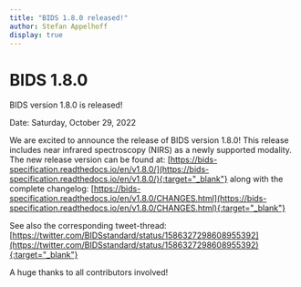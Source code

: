 ```yaml
---
title: "BIDS 1.8.0 released!"
author: Stefan Appelhoff
display: true
---
```


# BIDS 1.8.0

BIDS version 1.8.0 is released!

Date: Saturday, October 29, 2022

<!--more-->

We are excited to announce the release of BIDS version 1.8.0!
This release includes near infrared spectroscopy (NIRS) as a newly supported modality.
The new release version can be found at:
[https://bids-specification.readthedocs.io/en/v1.8.0/](https://bids-specification.readthedocs.io/en/v1.8.0/){:target="_blank"}
along with the complete changelog:
[https://bids-specification.readthedocs.io/en/v1.8.0/CHANGES.html](https://bids-specification.readthedocs.io/en/v1.8.0/CHANGES.html){:target="_blank"}

See also the corresponding tweet-thread:
[https://twitter.com/BIDSstandard/status/1586327298608955392](https://twitter.com/BIDSstandard/status/1586327298608955392){:target="_blank"}

A huge thanks to all contributors involved!
